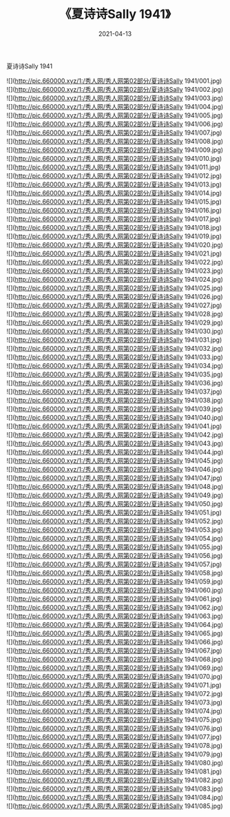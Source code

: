 ﻿---
layout: post
title:  《夏诗诗Sally 1941》
date:   2021-04-13
img: http://pic.660000.xyz/1:/秀人网/秀人网第02部分/夏诗诗Sally 1941/000.jpg
categories: [美女, 清纯, 唯美]
---

夏诗诗Sally 1941

  ![](http://pic.660000.xyz/1:/秀人网/秀人网第02部分/夏诗诗Sally 1941/001.jpg) <br> ![](http://pic.660000.xyz/1:/秀人网/秀人网第02部分/夏诗诗Sally 1941/002.jpg) <br> ![](http://pic.660000.xyz/1:/秀人网/秀人网第02部分/夏诗诗Sally 1941/003.jpg) <br> ![](http://pic.660000.xyz/1:/秀人网/秀人网第02部分/夏诗诗Sally 1941/004.jpg) <br> ![](http://pic.660000.xyz/1:/秀人网/秀人网第02部分/夏诗诗Sally 1941/005.jpg) <br> ![](http://pic.660000.xyz/1:/秀人网/秀人网第02部分/夏诗诗Sally 1941/006.jpg) <br> ![](http://pic.660000.xyz/1:/秀人网/秀人网第02部分/夏诗诗Sally 1941/007.jpg) <br> ![](http://pic.660000.xyz/1:/秀人网/秀人网第02部分/夏诗诗Sally 1941/008.jpg) <br> ![](http://pic.660000.xyz/1:/秀人网/秀人网第02部分/夏诗诗Sally 1941/009.jpg) <br> ![](http://pic.660000.xyz/1:/秀人网/秀人网第02部分/夏诗诗Sally 1941/010.jpg) <br> ![](http://pic.660000.xyz/1:/秀人网/秀人网第02部分/夏诗诗Sally 1941/011.jpg) <br> ![](http://pic.660000.xyz/1:/秀人网/秀人网第02部分/夏诗诗Sally 1941/012.jpg) <br> ![](http://pic.660000.xyz/1:/秀人网/秀人网第02部分/夏诗诗Sally 1941/013.jpg) <br> ![](http://pic.660000.xyz/1:/秀人网/秀人网第02部分/夏诗诗Sally 1941/014.jpg) <br> ![](http://pic.660000.xyz/1:/秀人网/秀人网第02部分/夏诗诗Sally 1941/015.jpg) <br> ![](http://pic.660000.xyz/1:/秀人网/秀人网第02部分/夏诗诗Sally 1941/016.jpg) <br> ![](http://pic.660000.xyz/1:/秀人网/秀人网第02部分/夏诗诗Sally 1941/017.jpg) <br> ![](http://pic.660000.xyz/1:/秀人网/秀人网第02部分/夏诗诗Sally 1941/018.jpg) <br> ![](http://pic.660000.xyz/1:/秀人网/秀人网第02部分/夏诗诗Sally 1941/019.jpg) <br> ![](http://pic.660000.xyz/1:/秀人网/秀人网第02部分/夏诗诗Sally 1941/020.jpg) <br> ![](http://pic.660000.xyz/1:/秀人网/秀人网第02部分/夏诗诗Sally 1941/021.jpg) <br> ![](http://pic.660000.xyz/1:/秀人网/秀人网第02部分/夏诗诗Sally 1941/022.jpg) <br> ![](http://pic.660000.xyz/1:/秀人网/秀人网第02部分/夏诗诗Sally 1941/023.jpg) <br> ![](http://pic.660000.xyz/1:/秀人网/秀人网第02部分/夏诗诗Sally 1941/024.jpg) <br> ![](http://pic.660000.xyz/1:/秀人网/秀人网第02部分/夏诗诗Sally 1941/025.jpg) <br> ![](http://pic.660000.xyz/1:/秀人网/秀人网第02部分/夏诗诗Sally 1941/026.jpg) <br> ![](http://pic.660000.xyz/1:/秀人网/秀人网第02部分/夏诗诗Sally 1941/027.jpg) <br> ![](http://pic.660000.xyz/1:/秀人网/秀人网第02部分/夏诗诗Sally 1941/028.jpg) <br> ![](http://pic.660000.xyz/1:/秀人网/秀人网第02部分/夏诗诗Sally 1941/029.jpg) <br> ![](http://pic.660000.xyz/1:/秀人网/秀人网第02部分/夏诗诗Sally 1941/030.jpg) <br> ![](http://pic.660000.xyz/1:/秀人网/秀人网第02部分/夏诗诗Sally 1941/031.jpg) <br> ![](http://pic.660000.xyz/1:/秀人网/秀人网第02部分/夏诗诗Sally 1941/032.jpg) <br> ![](http://pic.660000.xyz/1:/秀人网/秀人网第02部分/夏诗诗Sally 1941/033.jpg) <br> ![](http://pic.660000.xyz/1:/秀人网/秀人网第02部分/夏诗诗Sally 1941/034.jpg) <br> ![](http://pic.660000.xyz/1:/秀人网/秀人网第02部分/夏诗诗Sally 1941/035.jpg) <br> ![](http://pic.660000.xyz/1:/秀人网/秀人网第02部分/夏诗诗Sally 1941/036.jpg) <br> ![](http://pic.660000.xyz/1:/秀人网/秀人网第02部分/夏诗诗Sally 1941/037.jpg) <br> ![](http://pic.660000.xyz/1:/秀人网/秀人网第02部分/夏诗诗Sally 1941/038.jpg) <br> ![](http://pic.660000.xyz/1:/秀人网/秀人网第02部分/夏诗诗Sally 1941/039.jpg) <br> ![](http://pic.660000.xyz/1:/秀人网/秀人网第02部分/夏诗诗Sally 1941/040.jpg) <br> ![](http://pic.660000.xyz/1:/秀人网/秀人网第02部分/夏诗诗Sally 1941/041.jpg) <br> ![](http://pic.660000.xyz/1:/秀人网/秀人网第02部分/夏诗诗Sally 1941/042.jpg) <br> ![](http://pic.660000.xyz/1:/秀人网/秀人网第02部分/夏诗诗Sally 1941/043.jpg) <br> ![](http://pic.660000.xyz/1:/秀人网/秀人网第02部分/夏诗诗Sally 1941/044.jpg) <br> ![](http://pic.660000.xyz/1:/秀人网/秀人网第02部分/夏诗诗Sally 1941/045.jpg) <br> ![](http://pic.660000.xyz/1:/秀人网/秀人网第02部分/夏诗诗Sally 1941/046.jpg) <br> ![](http://pic.660000.xyz/1:/秀人网/秀人网第02部分/夏诗诗Sally 1941/047.jpg) <br> ![](http://pic.660000.xyz/1:/秀人网/秀人网第02部分/夏诗诗Sally 1941/048.jpg) <br> ![](http://pic.660000.xyz/1:/秀人网/秀人网第02部分/夏诗诗Sally 1941/049.jpg) <br> ![](http://pic.660000.xyz/1:/秀人网/秀人网第02部分/夏诗诗Sally 1941/050.jpg) <br> ![](http://pic.660000.xyz/1:/秀人网/秀人网第02部分/夏诗诗Sally 1941/051.jpg) <br> ![](http://pic.660000.xyz/1:/秀人网/秀人网第02部分/夏诗诗Sally 1941/052.jpg) <br> ![](http://pic.660000.xyz/1:/秀人网/秀人网第02部分/夏诗诗Sally 1941/053.jpg) <br> ![](http://pic.660000.xyz/1:/秀人网/秀人网第02部分/夏诗诗Sally 1941/054.jpg) <br> ![](http://pic.660000.xyz/1:/秀人网/秀人网第02部分/夏诗诗Sally 1941/055.jpg) <br> ![](http://pic.660000.xyz/1:/秀人网/秀人网第02部分/夏诗诗Sally 1941/056.jpg) <br> ![](http://pic.660000.xyz/1:/秀人网/秀人网第02部分/夏诗诗Sally 1941/057.jpg) <br> ![](http://pic.660000.xyz/1:/秀人网/秀人网第02部分/夏诗诗Sally 1941/058.jpg) <br> ![](http://pic.660000.xyz/1:/秀人网/秀人网第02部分/夏诗诗Sally 1941/059.jpg) <br> ![](http://pic.660000.xyz/1:/秀人网/秀人网第02部分/夏诗诗Sally 1941/060.jpg) <br> ![](http://pic.660000.xyz/1:/秀人网/秀人网第02部分/夏诗诗Sally 1941/061.jpg) <br> ![](http://pic.660000.xyz/1:/秀人网/秀人网第02部分/夏诗诗Sally 1941/062.jpg) <br> ![](http://pic.660000.xyz/1:/秀人网/秀人网第02部分/夏诗诗Sally 1941/063.jpg) <br> ![](http://pic.660000.xyz/1:/秀人网/秀人网第02部分/夏诗诗Sally 1941/064.jpg) <br> ![](http://pic.660000.xyz/1:/秀人网/秀人网第02部分/夏诗诗Sally 1941/065.jpg) <br> ![](http://pic.660000.xyz/1:/秀人网/秀人网第02部分/夏诗诗Sally 1941/066.jpg) <br> ![](http://pic.660000.xyz/1:/秀人网/秀人网第02部分/夏诗诗Sally 1941/067.jpg) <br> ![](http://pic.660000.xyz/1:/秀人网/秀人网第02部分/夏诗诗Sally 1941/068.jpg) <br> ![](http://pic.660000.xyz/1:/秀人网/秀人网第02部分/夏诗诗Sally 1941/069.jpg) <br> ![](http://pic.660000.xyz/1:/秀人网/秀人网第02部分/夏诗诗Sally 1941/070.jpg) <br> ![](http://pic.660000.xyz/1:/秀人网/秀人网第02部分/夏诗诗Sally 1941/071.jpg) <br> ![](http://pic.660000.xyz/1:/秀人网/秀人网第02部分/夏诗诗Sally 1941/072.jpg) <br> ![](http://pic.660000.xyz/1:/秀人网/秀人网第02部分/夏诗诗Sally 1941/073.jpg) <br> ![](http://pic.660000.xyz/1:/秀人网/秀人网第02部分/夏诗诗Sally 1941/074.jpg) <br> ![](http://pic.660000.xyz/1:/秀人网/秀人网第02部分/夏诗诗Sally 1941/075.jpg) <br> ![](http://pic.660000.xyz/1:/秀人网/秀人网第02部分/夏诗诗Sally 1941/076.jpg) <br> ![](http://pic.660000.xyz/1:/秀人网/秀人网第02部分/夏诗诗Sally 1941/077.jpg) <br> ![](http://pic.660000.xyz/1:/秀人网/秀人网第02部分/夏诗诗Sally 1941/078.jpg) <br> ![](http://pic.660000.xyz/1:/秀人网/秀人网第02部分/夏诗诗Sally 1941/079.jpg) <br> ![](http://pic.660000.xyz/1:/秀人网/秀人网第02部分/夏诗诗Sally 1941/080.jpg) <br> ![](http://pic.660000.xyz/1:/秀人网/秀人网第02部分/夏诗诗Sally 1941/081.jpg) <br> ![](http://pic.660000.xyz/1:/秀人网/秀人网第02部分/夏诗诗Sally 1941/082.jpg) <br> ![](http://pic.660000.xyz/1:/秀人网/秀人网第02部分/夏诗诗Sally 1941/083.jpg) <br> ![](http://pic.660000.xyz/1:/秀人网/秀人网第02部分/夏诗诗Sally 1941/084.jpg) <br> ![](http://pic.660000.xyz/1:/秀人网/秀人网第02部分/夏诗诗Sally 1941/085.jpg) <br>